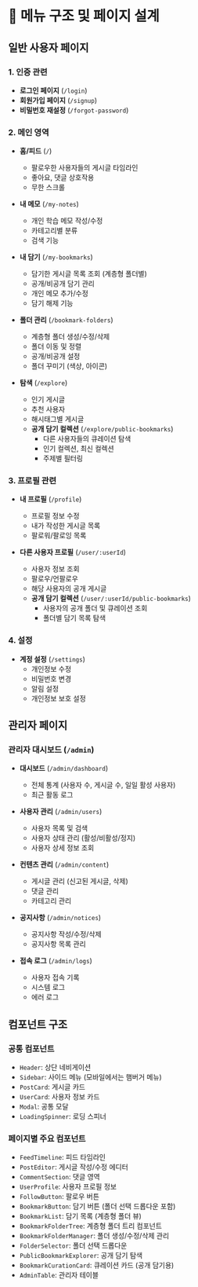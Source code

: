 # 📱 메뉴 구조 및 페이지 설계

## 일반 사용자 페이지

### 1. 인증 관련
- **로그인 페이지** (`/login`)
- **회원가입 페이지** (`/signup`)
- **비밀번호 재설정** (`/forgot-password`)

### 2. 메인 영역
- **홈/피드** (`/`)
  - 팔로우한 사용자들의 게시글 타임라인
  - 좋아요, 댓글 상호작용
  - 무한 스크롤
  
- **내 메모** (`/my-notes`)
  - 개인 학습 메모 작성/수정
  - 카테고리별 분류
  - 검색 기능
  
- **내 담기** (`/my-bookmarks`)
  - 담기한 게시글 목록 조회 (계층형 폴더별)
  - 공개/비공개 담기 관리
  - 개인 메모 추가/수정
  - 담기 해제 기능
  
- **폴더 관리** (`/bookmark-folders`)
  - 계층형 폴더 생성/수정/삭제
  - 폴더 이동 및 정렬
  - 공개/비공개 설정
  - 폴더 꾸미기 (색상, 아이콘)
  
- **탐색** (`/explore`)
  - 인기 게시글
  - 추천 사용자
  - 해시태그별 게시글
  - **공개 담기 컬렉션** (`/explore/public-bookmarks`)
    - 다른 사용자들의 큐레이션 탐색
    - 인기 컬렉션, 최신 컬렉션
    - 주제별 필터링

### 3. 프로필 관련
- **내 프로필** (`/profile`)
  - 프로필 정보 수정
  - 내가 작성한 게시글 목록
  - 팔로워/팔로잉 목록
  
- **다른 사용자 프로필** (`/user/:userId`)
  - 사용자 정보 조회
  - 팔로우/언팔로우
  - 해당 사용자의 공개 게시글
  - **공개 담기 컬렉션** (`/user/:userId/public-bookmarks`)
    - 사용자의 공개 폴더 및 큐레이션 조회
    - 폴더별 담기 목록 탐색

### 4. 설정
- **계정 설정** (`/settings`)
  - 개인정보 수정
  - 비밀번호 변경
  - 알림 설정
  - 개인정보 보호 설정

## 관리자 페이지

### 관리자 대시보드 (`/admin`)
- **대시보드** (`/admin/dashboard`)
  - 전체 통계 (사용자 수, 게시글 수, 일일 활성 사용자)
  - 최근 활동 로그
  
- **사용자 관리** (`/admin/users`)
  - 사용자 목록 및 검색
  - 사용자 상태 관리 (활성/비활성/정지)
  - 사용자 상세 정보 조회
  
- **컨텐츠 관리** (`/admin/content`)
  - 게시글 관리 (신고된 게시글, 삭제)
  - 댓글 관리
  - 카테고리 관리
  
- **공지사항** (`/admin/notices`)
  - 공지사항 작성/수정/삭제
  - 공지사항 목록 관리
  
- **접속 로그** (`/admin/logs`)
  - 사용자 접속 기록
  - 시스템 로그
  - 에러 로그

## 컴포넌트 구조

### 공통 컴포넌트
- `Header`: 상단 네비게이션
- `Sidebar`: 사이드 메뉴 (모바일에서는 햄버거 메뉴)
- `PostCard`: 게시글 카드
- `UserCard`: 사용자 정보 카드
- `Modal`: 공통 모달
- `LoadingSpinner`: 로딩 스피너

### 페이지별 주요 컴포넌트
- `FeedTimeline`: 피드 타임라인
- `PostEditor`: 게시글 작성/수정 에디터
- `CommentSection`: 댓글 영역
- `UserProfile`: 사용자 프로필 정보
- `FollowButton`: 팔로우 버튼
- `BookmarkButton`: 담기 버튼 (폴더 선택 드롭다운 포함)
- `BookmarkList`: 담기 목록 (계층형 폴더 뷰)
- `BookmarkFolderTree`: 계층형 폴더 트리 컴포넌트
- `BookmarkFolderManager`: 폴더 생성/수정/삭제 관리
- `FolderSelector`: 폴더 선택 드롭다운
- `PublicBookmarkExplorer`: 공개 담기 탐색
- `BookmarkCurationCard`: 큐레이션 카드 (공개 담기용)
- `AdminTable`: 관리자 테이블 